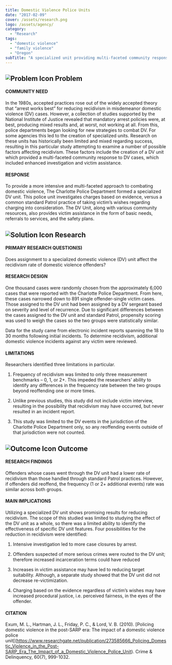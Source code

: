 ```yaml
---
title: Domestic Violence Police Units
date: "2017-02-09"
cover: /assets/research.png
logo: /assets/agency/
category:
  - "Research"
tags:
  - "domestic violence"
  - "family violence"
  - "Oregon"
subTitle: "A specialized unit providing multi-faceted community response to domestic violence in Charlotte, North Carolina showed promising results for reducing recidivism."
---
```

## ![Problem Icon](https://github.com/google/material-design-icons/raw/master/alert/1x_web/ic_error_outline_black_48dp.png "Problem") Problem

#### COMMUNITY NEED

In the 1980s, accepted practices rose out of the widely accepted theory that “arrest works best” for reducing recidivism in misdemeanor domestic violence (DV) cases. However, a collection of studies supported by the National Institute of Justice revealed that mandatory arrest policies were, at best, producing mixed results and, at worst, not working at all. From this, police departments began looking for new strategies to combat DV. For some agencies this led to the creation of specialized units. Research on these units has historically been limited and mixed regarding success, resulting in this particular study attempting to examine a number of possible factors affecting recidivism. These factors include the creation of a DV unit which provided a multi-faceted community response to DV cases, which included enhanced investigation and victim assistance.

#### RESPONSE

To provide a more intensive and multi-faceted approach to combating domestic violence, The Charlotte Police Department formed a specialized DV unit. This police unit investigates charges based on evidence, versus a common standard Patrol practice of taking victim’s wishes regarding charging into consideration. The DV Unit, along with various community resources, also provides victim assistance in the form of basic needs, referrals to services, and the safety plans.

## ![Solution Icon](https://github.com/google/material-design-icons/raw/master/action/1x_web/ic_lightbulb_outline_black_48dp.png "Solution") Research

#### PRIMARY RESEARCH QUESTION(S)

Does assignment to a specialized domestic violence (DV) unit affect the recidivism rate of domestic violence offenders?

#### RESEARCH DESIGN

One thousand cases were randomly chosen from the approximately 6,000 cases that were reported with the Charlotte Police Department. From here, these cases narrowed down to 891 single offender-single victim cases. Those assigned to the DV unit had been assigned by a DV sergeant based on severity and level of recurrence. Due to significant differences between the cases assigned to the DV unit and standard Patrol, propensity scoring was used to weigh the cases so the two groups were statistically similar.

Data for the study came from electronic incident reports spanning the 18 to 30 months following initial incidents. To determine recidivism, additional domestic violence incidents against any victim were reviewed.

#### LIMITATIONS

Researchers identified three limitations in particular.

1. Frequency of recidivism was limited to only three measurement benchmarks – 0, 1, or 2+. This impeded the researchers’ ability to identify any differences in the frequency rate between the two groups beyond reoffending one or more times.

2. Unlike previous studies, this study did not include victim interview, resulting in the possibility that recidivism may have occurred, but never resulted in an incident report.

3. This study was limited to the DV events in the jurisdiction of the Charlotte Police Department only, so any reoffending events outside of that jurisdiction were not counted.

## ![Outcome Icon](https://github.com/google/material-design-icons/raw/master/action/1x_web/ic_view_list_black_48dp.png "Outcome") Outcome

#### RESEARCH FINDINGS

Offenders whose cases went through the DV unit had a lower rate of recidivism than those handled through standard Patrol practices. However, if offenders did reoffend, the frequency (1 or 2+ additional events) rate was similar across both groups.

#### MAIN IMPLICATIONS

Utilizing a specialized DV unit shows promising results for reducing recidivism. The scope of this studied was limited to studying the effect of the DV unit as a whole, so there was a limited ability to identify the effectiveness of specific DV unit features. Four possibilities for the reduction in recidivism were identified:

1. Intensive investigation led to more case closures by arrest.

2. Offenders suspected of more serious crimes were routed to the DV unit; therefore increased incarceration terms could have reduced

3. Increases in victim assistance may have led to reducing target suitability. Although, a separate study showed that the DV unit did not decrease re-victimization.

4. Charging based on the evidence regardless of victim’s wishes may have increased procedural justice, i.e. perceived fairness, in the eyes of the offender.

#### CITATION

Exum, M. L., Hartman, J. L., Friday, P. C., & Lord, V. B. (2010). [Policing domestic violence in the post-SARP era: The impact of a domestic violence police unit[(https://www.researchgate.net/publication/273585666_Policing_Domestic_Violence_in_the_Post-SARP_Era_The_Impact_of_a_Domestic_Violence_Police_Unit). Crime & Delinquency, 60(7), 999-1032.
